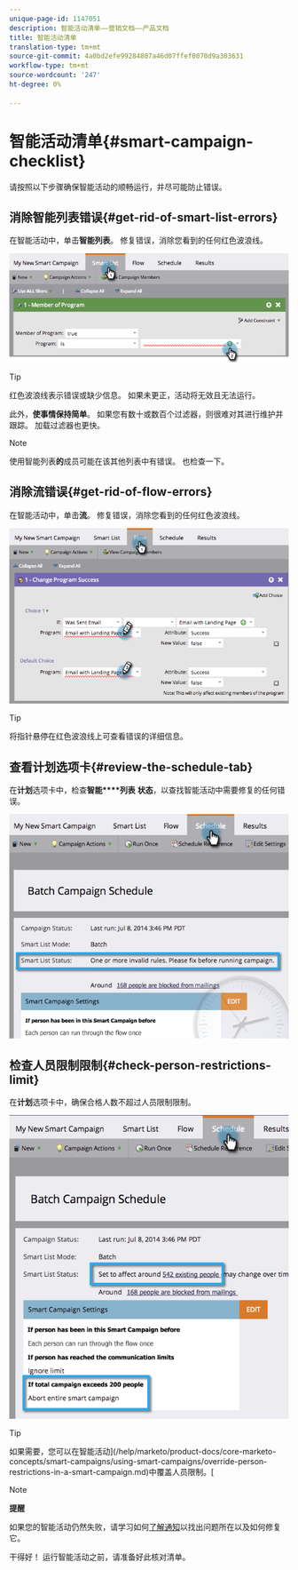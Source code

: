```yaml
---
unique-page-id: 1147051
description: 智能活动清单——营销文档——产品文档
title: 智能活动清单
translation-type: tm+mt
source-git-commit: 4a0bd2efe99284807a46d07ffef0070d9a303631
workflow-type: tm+mt
source-wordcount: '247'
ht-degree: 0%

---
```



# 智能活动清单{#smart-campaign-checklist}

请按照以下步骤确保智能活动的顺畅运行，并尽可能防止错误。

## 消除智能列表错误{#get-rid-of-smart-list-errors}

在智能活动中，单击&#x200B;**智能列表**。 修复错误，消除您看到的任何红色波浪线。

![](assets/image2014-9-22-16-3a9-3a13.png)

>[!TIP]
>
>红色波浪线表示错误或缺少信息。 如果未更正，活动将无效且无法运行。
>
>此外，**使事情保持简单**。 如果您有数十或数百个过滤器，则很难对其进行维护并跟踪。 加载过滤器也更快。

>[!NOTE]
>
>使用智能列表&#x200B;**的**&#x200B;成员可能在该其他列表中有错误。 也检查一下。

## 消除流错误{#get-rid-of-flow-errors}

在智能活动中，单击&#x200B;**流**。 修复错误，消除您看到的任何红色波浪线。

![](assets/image2014-9-22-16-3a10-3a49.png)

>[!TIP]
>
>将指针悬停在红色波浪线上可查看错误的详细信息。

## 查看计划选项卡{#review-the-schedule-tab}

在&#x200B;**计划**&#x200B;选项卡中，检查&#x200B;**智能****列表** **状态**，以查找智能活动中需要修复的任何错误。

![](assets/three.png)

## 检查人员限制限制{#check-person-restrictions-limit}

在&#x200B;**计划**&#x200B;选项卡中，确保合格人数不超过人员限制限制。

![](assets/four.png)

>[!TIP]
>
>如果需要，您可以在智能活动](/help/marketo/product-docs/core-marketo-concepts/smart-campaigns/using-smart-campaigns/override-person-restrictions-in-a-smart-campaign.md)中覆盖人员限制。[

>[!NOTE]
>
>**提醒**
>
>如果您的智能活动仍然失败，请学习如何[了解通知](/help/marketo/product-docs/core-marketo-concepts/miscellaneous/understanding-notifications.md)以找出问题所在以及如何修复它。

干得好！ 运行智能活动之前，请准备好此核对清单。